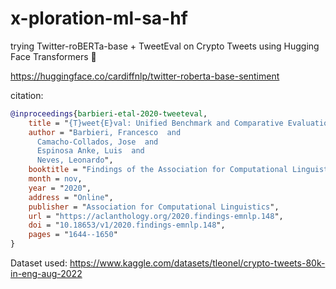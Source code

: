 # x-ploration-ml-sa-hf

trying Twitter-roBERTa-base + TweetEval on Crypto Tweets using Hugging Face Transformers 🤗

https://huggingface.co/cardiffnlp/twitter-roberta-base-sentiment

citation:

```BibTex
@inproceedings{barbieri-etal-2020-tweeteval,
    title = "{T}weet{E}val: Unified Benchmark and Comparative Evaluation for Tweet Classification",
    author = "Barbieri, Francesco  and
      Camacho-Collados, Jose  and
      Espinosa Anke, Luis  and
      Neves, Leonardo",
    booktitle = "Findings of the Association for Computational Linguistics: EMNLP 2020",
    month = nov,
    year = "2020",
    address = "Online",
    publisher = "Association for Computational Linguistics",
    url = "https://aclanthology.org/2020.findings-emnlp.148",
    doi = "10.18653/v1/2020.findings-emnlp.148",
    pages = "1644--1650"
}
````
Dataset used: https://www.kaggle.com/datasets/tleonel/crypto-tweets-80k-in-eng-aug-2022